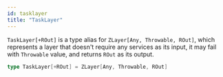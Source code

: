 ```yaml
---
id: tasklayer
title: "TaskLayer"
---
```


`TaskLayer[+ROut]` is a type alias for `ZLayer[Any, Throwable, ROut]`, which represents a layer that doesn't require any services as its input, it may fail with `Throwable` value, and returns `ROut` as its output.

```scala
type TaskLayer[+ROut] = ZLayer[Any, Throwable, ROut]
```
